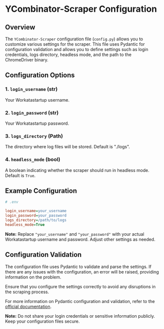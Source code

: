 # YCombinator-Scraper Configuration

## Overview

The `YCombinator-Scraper` configuration file (`config.py`) allows you to customize various settings for the scraper. This file uses Pydantic for configuration validation and allows you to define settings such as login credentials, logs directory, headless mode, and the path to the ChromeDriver binary.

## Configuration Options

### 1. `login_username` (str)

Your Workatastartup username.

### 2. `login_password` (str)

Your Workatastartup password.

### 3. `logs_directory` (Path)

The directory where log files will be stored. Default is "./logs".

### 4. `headless_mode` (bool)

A boolean indicating whether the scraper should run in headless mode. Default is `True`.

## Example Configuration

```ini
# .env

login_username=your_username
login_password=your_password
logs_directory=/path/to/logs
headless_mode=True
```

**Note:** Replace `"your_username"` and `"your_password"` with your actual Workatastartup username and password. Adjust other settings as needed.

## Configuration Validation

The configuration file uses Pydantic to validate and parse the settings. If there are any issues with the configuration, an error will be raised, providing information on the problem.

Ensure that you configure the settings correctly to avoid any disruptions in the scraping process.

For more information on Pydantic configuration and validation, refer to the [official documentation](https://pydantic-docs.helpmanual.io/).

**Note:** Do not share your login credentials or sensitive information publicly. Keep your configuration files secure.
